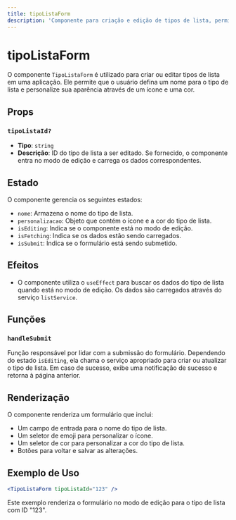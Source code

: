 ```yaml
---
title: tipoListaForm
description: 'Componente para criação e edição de tipos de lista, permitindo personalização de ícone e cor.'
---
```


# tipoListaForm

O componente `TipoListaForm` é utilizado para criar ou editar tipos de lista em uma aplicação. Ele permite que o usuário defina um nome para o tipo de lista e personalize sua aparência através de um ícone e uma cor.

## Props

### `tipoListaId?`
- **Tipo**: `string`
- **Descrição**: ID do tipo de lista a ser editado. Se fornecido, o componente entra no modo de edição e carrega os dados correspondentes.

## Estado

O componente gerencia os seguintes estados:

- `nome`: Armazena o nome do tipo de lista.
- `personalizacao`: Objeto que contém o ícone e a cor do tipo de lista.
- `isEditing`: Indica se o componente está no modo de edição.
- `isFetching`: Indica se os dados estão sendo carregados.
- `isSubmit`: Indica se o formulário está sendo submetido.

## Efeitos

- O componente utiliza o `useEffect` para buscar os dados do tipo de lista quando está no modo de edição. Os dados são carregados através do serviço `listService`.

## Funções

### `handleSubmit`
Função responsável por lidar com a submissão do formulário. Dependendo do estado `isEditing`, ela chama o serviço apropriado para criar ou atualizar o tipo de lista. Em caso de sucesso, exibe uma notificação de sucesso e retorna à página anterior.

## Renderização

O componente renderiza um formulário que inclui:

- Um campo de entrada para o nome do tipo de lista.
- Um seletor de emoji para personalizar o ícone.
- Um seletor de cor para personalizar a cor do tipo de lista.
- Botões para voltar e salvar as alterações.

## Exemplo de Uso

```jsx
<TipoListaForm tipoListaId="123" />
```

Este exemplo renderiza o formulário no modo de edição para o tipo de lista com ID "123".